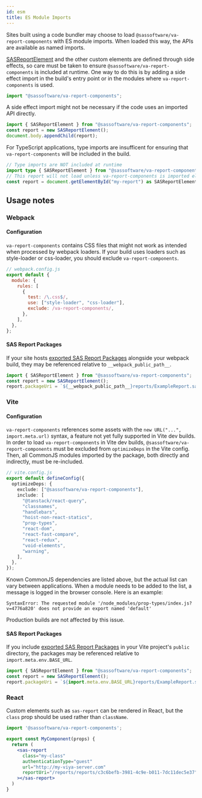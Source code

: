 ```yaml
---
id: esm
title: ES Module Imports
---
```


Sites built using a code bundler may choose to load `@sassoftware/va-report-components` with ES module imports. When loaded this way, the APIs are available as named imports.

[SASReportElement](api/SASReportElement.md) and the other custom elements are defined through side effects, so care must be taken to ensure `@sassoftware/va-report-components` is included at runtime. One way to do this is by adding a side effect import in the build's entry point or in the modules where `va-report-components` is used.

```js
import "@sassoftware/va-report-components";
```

A side effect import might not be necessary if the code uses an imported API directly.

```js
import { SASReportElement } from "@sassoftware/va-report-components";
const report = new SASReportElement();
document.body.appendChild(report);
```

For TypeScript applications, type imports are insufficent for ensuring that `va-report-components` will be included in the build.

```ts
// Type imports are NOT included at runtime
import type { SASReportElement } from "@sassoftware/va-report-components";
// This report will not load unless va-report-components is imported elsewhere
const report = document.getElementById("my-report") as SASReportElement;
```

## Usage notes

### Webpack

#### Configuration

`va-report-components` contains CSS files that might not work as intended when processed by webpack loaders. If your build uses loaders such as style-loader or css-loader, you should exclude `va-report-components`.

```js
// webpack.config.js
export default {
  module: {
    rules: [
      {
        test: /\.css$/,
        use: ["style-loader", "css-loader"],
        exclude: /va-report-components/,
      },
    ],
  },
};
```

#### SAS Report Packages

If your site hosts [exported SAS Report Packages](guides/export-report-package.md) alongside your webpack build, they may be referenced relative to `__webpack_public_path__`.

```js
import { SASReportElement } from "@sassoftware/va-report-components";
const report = new SASReportElement();
report.packageUri = `${__webpack_public_path__}reports/ExampleReport.sasreportpkg`;
```

### Vite

#### Configuration

`va-report-components` references some assets with the `new URL("...", import.meta.url)` syntax, a feature not yet fully supported in Vite dev builds. In order to load `va-report-components` in Vite dev builds, `@sassoftware/va-report-components` must be excluded from `optimizeDeps` in the Vite config. Then, all CommonJS modules imported by the package, both directly and indirectly, must be re-included.

```ts
// vite.config.js
export default defineConfig({
  optimizeDeps: {
    exclude: ["@sassoftware/va-report-components"],
    include: [
      "@tanstack/react-query",
      "classnames",
      "handlebars",
      "hoist-non-react-statics",
      "prop-types",
      "react-dom",
      "react-fast-compare",
      "react-redux",
      "void-elements",
      "warning",
    ],
  },
});
```

Known CommonJS dependencies are listed above, but the actual list can vary between applications. When a module needs to be added to the list, a message is logged in the browser console. Here is an example:

```text
SyntaxError: The requested module '/node_modules/prop-types/index.js?v=4776a820' does not provide an export named 'default'
```

Production builds are not affected by this issue.

#### SAS Report Packages

If you include [exported SAS Report Packages](guides/export-report-package.md) in your Vite project's
`public` directory, the packages may be referenced relative to `import.meta.env.BASE_URL`.

```js
import { SASReportElement } from "@sassoftware/va-report-components";
const report = new SASReportElement();
report.packageUri = `${import.meta.env.BASE_URL}reports/ExampleReport.sasreportpkg`;
```

### React

Custom elements such as `sas-report` can be rendered in React, but the `class` prop should be used rather than `className`.

```jsx
import '@sassoftware/va-report-components';

export const MyComponent(props) {
  return (
    <sas-report
      class="my-class"
      authenticationType="guest"
      url="http://my-viya-server.com"
      reportUri="/reports/reports/c3c6befb-3981-4c9e-b011-7dc11dec5e37"
    ></sas-report>
  )
}
```
